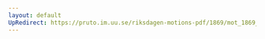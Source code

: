 ```yaml
---
layout: default
UpRedirect: https://pruto.im.uu.se/riksdagen-motions-pdf/1869/mot_1869__ak__44/mot_1869__ak__44-005.pdf
---
```

